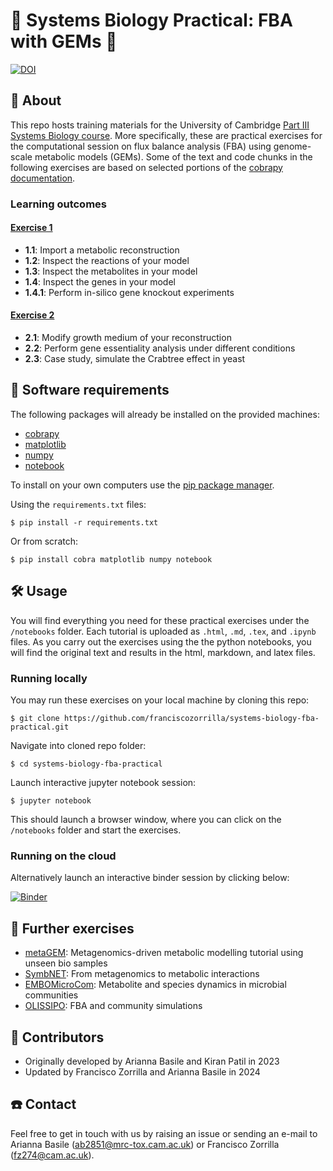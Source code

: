 # 🦠 Systems Biology Practical: FBA with GEMs 🧬

[![DOI](https://zenodo.org/badge/740951705.svg)](https://zenodo.org/doi/10.5281/zenodo.10475949)

## 📜 About

This repo hosts training materials for the University of Cambridge [Part III Systems Biology course](https://www.sysbiol.cam.ac.uk/Part%20III). More specifically, these are practical exercises for the computational session on flux balance analysis (FBA) using genome-scale metabolic models (GEMs). Some of the text and code chunks in the following exercises are based on selected portions of the [cobrapy documentation](https://cobrapy.readthedocs.io/en/latest/).

### Learning outcomes

#### [Exercise 1](https://github.com/franciscozorrilla/systems-biology-fba-practical/blob/main/notebooks/1_fba.ipynb)
- **1.1**: Import a metabolic reconstruction
- **1.2**: Inspect the reactions of your model
- **1.3**: Inspect the metabolites in your model
- **1.4**: Inspect the genes in your model
- **1.4.1**: Perform in-silico gene knockout experiments

#### [Exercise 2](https://github.com/franciscozorrilla/systems-biology-fba-practical/blob/main/notebooks/2_fba.ipynb)
- **2.1**: Modify growth medium of your reconstruction
- **2.2**: Perform gene essentiality analysis under different conditions
- **2.3**: Case study, simulate the Crabtree effect in yeast

## 🚚 Software requirements

The following packages will already be installed on the provided machines:

* [cobrapy](https://opencobra.github.io/cobrapy/)
* [matplotlib](https://matplotlib.org/stable/)
* [numpy](https://numpy.org/install/)
* [notebook](https://jupyter.org/install#jupyter-notebook)

To install on your own computers use the [pip package manager](https://pip.pypa.io/en/stable/getting-started/).

Using the `requirements.txt` files:

```
$ pip install -r requirements.txt
```

Or from scratch:

```
$ pip install cobra matplotlib numpy notebook
```

## 🛠️ Usage

You will find everything you need for these practical exercises under the `/notebooks` folder. Each tutorial is uploaded as `.html`, `.md`, `.tex`, and `.ipynb` files. As you carry out the exercises using the the python notebooks, you will find the original text and results in the html, markdown, and latex files. 

### Running locally

You may run these exercises on your local machine by cloning this repo:

```
$ git clone https://github.com/franciscozorrilla/systems-biology-fba-practical.git
```

Navigate into cloned repo folder:

```
$ cd systems-biology-fba-practical
```

Launch interactive jupyter notebook session:

```
$ jupyter notebook
```

This should launch a browser window, where you can click on the `/notebooks` folder and start the exercises.

### Running on the cloud 

Alternatively launch an interactive binder session by clicking below:

[![Binder](https://mybinder.org/badge_logo.svg)](https://mybinder.org/v2/gh/franciscozorrilla/systems-biology-fba-practical/HEAD)

## 🧠 Further exercises

* [metaGEM](https://github.com/franciscozorrilla/unseenbio_metaGEM): Metagenomics-driven metabolic modelling tutorial using unseen bio samples
* [SymbNET](https://github.com/franciscozorrilla/SymbNET): From metagenomics to metabolic interactions 
* [EMBOMicroCom](https://github.com/franciscozorrilla/EMBOMicroCom): Metabolite and species dynamics in microbial communities
* [OLISSIPO](https://github.com/arianccbasile/FBA_OLISSIPO_Winter_School): FBA and community simulations

## 👷 Contributors

* Originally developed by Arianna Basile and Kiran Patil in 2023
* Updated by Francisco Zorrilla and Arianna Basile in 2024


## ☎️ Contact

Feel free to get in touch with us by raising an issue or sending an e-mail to Arianna Basile (ab2851@mrc-tox.cam.ac.uk) or Francisco Zorrilla (fz274@cam.ac.uk).
